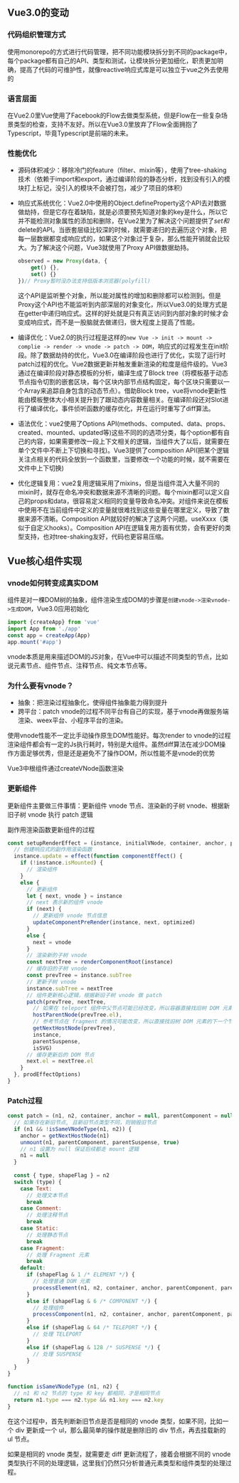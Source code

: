 ## Vue3.0的变动

### 代码组织管理方式

使用monorepo的方式进行代码管理，把不同功能模块拆分到不同的package中，每个package都有自己的API、类型和测试，让模块拆分更加细化，职责更加明确，提高了代码的可维护性，就像reactive响应式库是可以独立于vue之外去使用的

### 语言层面

在Vue2.0里Vue使用了Facebook的Flow去做类型系统，但是Flow在一些复杂场景类型的检查，支持不友好。所以在Vue3.0里放弃了Flow全面拥抱了Typescript，毕竟Typescript是前端的未来。

### 性能优化

- 源码体积减少：移除冷门的feature（filter、mixin等），使用了tree-shaking技术（依赖于import和export，通过编译阶段的静态分析，找到没有引入的模块打上标记，没引入的模块不会被打包，减少了项目的体积）

- 响应式系统优化：Vue2.0中使用的Object.defineProperty这个API去对数据做劫持，但是它存在着缺陷，就是必须要预先知道对象的key是什么，所以它并不能检测对象属性的添加和删除，在Vue2里为了解决这个问题提供了$set和$delete的API。当嵌套层级比较深的时候，就需要递归的去遍历这个对象，把每一层数据都变成响应式的，如果这个对象过于复杂，那么性能开销就会比较大。为了解决这个问题，Vue3就使用了Proxy API做数据劫持。

  ```javascript
  observed = new Proxy(data, {
      get() {},
      set() {}
  })// Proxy暂时没办法支持低版本浏览器(polyfill)
  ```

  这个API是监听整个对象，所以能对属性的增加和删除都可以检测到。但是Proxy这个API也不能监听到内部深层的对象变化，所以Vue3.0的处理方式是在getter中递归响应式。这样的好处就是只有真正访问到内部对象的时候才会变成响应式，而不是一股脑就去做递归，很大程度上提高了性能。

- 编译优化：Vue2.0的执行过程是这样的`new Vue -> init -> mount -> complie -> render -> vnode -> patch -> DOM`，响应式的过程发生在init阶段。除了数据劫持的优化，Vue3.0在编译阶段也进行了优化，实现了运行时patch过程的优化。Vue2数据更新并触发重新渲染的粒度是组件级的。Vue3通过在编译阶段对静态模板的分析，编译生成了Block tree（将模板基于动态节点指令切割的嵌套区块，每个区块内部节点结构固定，每个区块只需要以一个Array来追踪自身包含的动态节点）。借助Block tree，vue将vnode更新性能由模板整体大小相关提升到了跟动态内容数量相关。在编译阶段还对Slot进行了编译优化，事件侦听函数的缓存优化，并在运行时重写了diff算法。

- 语法优化：vue2使用了Options API(methods、computed、data、props、created、mounted、updated等)这些不同的的选项分类，每个option都有自己的内容，如果需要修改一段上下文相关的逻辑，当组件大了以后，就需要在单个文件中不断上下切换和寻找)。Vue3提供了composition API(把某个逻辑关注点相关的代码全放到一个函数里，当要修改一个功能的时候，就不需要在文件中上下切换)

- 优化逻辑复用：vue2复用逻辑采用了mixins，但是当组件混入大量不同的mixin时，就存在命名冲突和数据来源不清晰的问题。每个mixin都可以定义自己的props和data，很容易定义相同的变量导致命名冲突。对组件来说在模板中使用不在当前组件中定义的变量就很难找到这些变量在哪里定义，导致了数据来源不清晰。Composition API就较好的解决了这两个问题。useXxxx（类似于自定义hooks）。Composition API在逻辑复用方面有优势，会有更好的类型支持，也对tree-shaking友好，代码也更容易压缩。

## Vue核心组件实现

### vnode如何转变成真实DOM

组件是对一棵DOM树的抽象，组件渲染生成DOM的步骤是`创建vnode->渲染vnode->生成DOM`，Vue3.0应用初始化

```js
import {createApp} from 'vue'
import App from './app'
const app = createApp(App)
app.mount('#app')
```

vnode本质是用来描述DOM的JS对象，在Vue中可以描述不同类型的节点，比如说元素节点、组件节点、注释节点、纯文本节点等。

### 为什么要有vnode？

- 抽象：把渲染过程抽象化，使得组件抽象能力得到提升
- 跨平台：patch vnode的过程不同平台有自己的实现，基于vnode再做服务端渲染、weex平台、小程序平台的渲染。

使用vnode性能不一定比手动操作原生DOM性能好。每次render to vnode的过程渲染组件都会有一定的Js执行耗时，特别是大组件。虽然diff算法在减少DOM操作方面足够优秀，但是还是避免不了操作DOM，所以性能不是vnode的优势

Vue3中根组件通过createVNode函数渲染

### 更新组件

更新组件主要做三件事情：更新组件 vnode 节点、渲染新的子树 vnode、根据新旧子树 vnode 执行 patch 逻辑

副作用渲染函数更新组件的过程

```javascript
const setupRenderEffect = (instance, initialVNode, container, anchor, parentSuspense, isSVG, optimized) => {
  // 创建响应式的副作用渲染函数
  instance.update = effect(function componentEffect() {
    if (!instance.isMounted) {
      // 渲染组件
    }
    else {
      // 更新组件
      let { next, vnode } = instance
      // next 表示新的组件 vnode
      if (next) {
        // 更新组件 vnode 节点信息
        updateComponentPreRender(instance, next, optimized)
      }
      else {
        next = vnode
      }
      // 渲染新的子树 vnode
      const nextTree = renderComponentRoot(instance)
      // 缓存旧的子树 vnode
      const prevTree = instance.subTree
      // 更新子树 vnode
      instance.subTree = nextTree
      // 组件更新核心逻辑，根据新旧子树 vnode 做 patch
      patch(prevTree, nextTree,
        // 如果在 teleport 组件中父节点可能已经改变，所以容器直接找旧树 DOM 元素的父节点
        hostParentNode(prevTree.el),
        // 参考节点在 fragment 的情况可能改变，所以直接找旧树 DOM 元素的下一个节点
        getNextHostNode(prevTree),
        instance,
        parentSuspense,
        isSVG)
      // 缓存更新后的 DOM 节点
      next.el = nextTree.el
    }
  }, prodEffectOptions)
}
```

### Patch过程

```js
const patch = (n1, n2, container, anchor = null, parentComponent = null, parentSuspense = null, isSVG = false, optimized = false) => {
  // 如果存在新旧节点, 且新旧节点类型不同，则销毁旧节点
  if (n1 && !isSameVNodeType(n1, n2)) {
    anchor = getNextHostNode(n1)
    unmount(n1, parentComponent, parentSuspense, true)
    // n1 设置为 null 保证后续都走 mount 逻辑
    n1 = null
  }
    
  const { type, shapeFlag } = n2
  switch (type) {
    case Text:
      // 处理文本节点
      break
    case Comment:
      // 处理注释节点
      break
    case Static:
      // 处理静态节点
      break
    case Fragment:
      // 处理 Fragment 元素
      break
    default:
      if (shapeFlag & 1 /* ELEMENT */) {
        // 处理普通 DOM 元素
        processElement(n1, n2, container, anchor, parentComponent, parentSuspense, isSVG, optimized)
      }
      else if (shapeFlag & 6 /* COMPONENT */) {
        // 处理组件
        processComponent(n1, n2, container, anchor, parentComponent, parentSuspense, isSVG, optimized)
      }
      else if (shapeFlag & 64 /* TELEPORT */) {
        // 处理 TELEPORT
      }
      else if (shapeFlag & 128 /* SUSPENSE */) {
        // 处理 SUSPENSE
      }
  }
}

function isSameVNodeType (n1, n2) {
  // n1 和 n2 节点的 type 和 key 都相同，才是相同节点
  return n1.type === n2.type && n1.key === n2.key
}
```

在这个过程中，首先判断新旧节点是否是相同的 vnode 类型，如果不同，比如一个 div 更新成一个 ul，那么最简单的操作就是删除旧的 div 节点，再去挂载新的 ul 节点。

如果是相同的 vnode 类型，就需要走 diff 更新流程了，接着会根据不同的 vnode 类型执行不同的处理逻辑，这里我们仍然只分析普通元素类型和组件类型的处理过程。